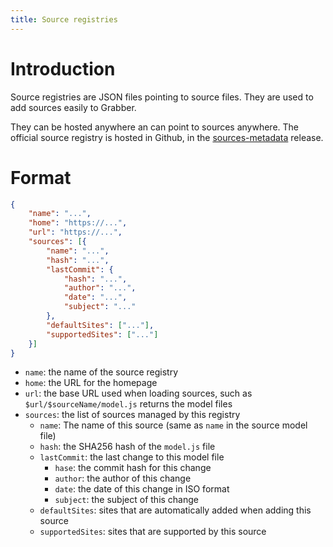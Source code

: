 ```yaml
---
title: Source registries
---
```



# Introduction

Source registries are JSON files pointing to source files. They are used to add sources easily to Grabber.

They can be hosted anywhere an can point to sources anywhere. The official source registry is hosted in Github, in the [sources-metadata](https://github.com/Bionus/imgbrd-grabber/releases/tag/sources-metadata) release.


# Format

```json
{
    "name": "...",
    "home": "https://...",
    "url": "https://...",
    "sources": [{
        "name": "...",
        "hash": "...",
        "lastCommit": {
            "hash": "...",
            "author": "...",
            "date": "...",
            "subject": "..."
        },
        "defaultSites": ["..."],
        "supportedSites": ["..."]
    }]
}
```

* `name`: the name of the source registry
* `home`: the URL for the homepage
* `url`: the base URL used when loading sources, such as `$url/$sourceName/model.js` returns the model files
* `sources`: the list of sources managed by this registry
    * `name`: The name of this source (same as `name` in the source model file)
    * `hash`: the SHA256 hash of the `model.js` file
    * `lastCommit`: the last change to this model file
        * `hase`: the commit hash for this change
        * `author`: the author of this change
        * `date`: the date of this change in ISO format
        * `subject`: the subject of this change
    * `defaultSites`: sites that are automatically added when adding this source
    * `supportedSites`: sites that are supported by this source
